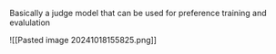 

Basically a judge model that can be used for preference training and evalulation 

![[Pasted image 20241018155825.png]]